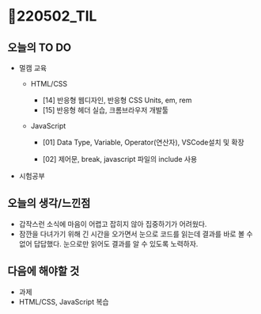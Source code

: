 # 📝220502_TIL



## 오늘의 TO DO

- 멀캠 교육
  
  - HTML/CSS 
    - [14] 반응형 웹디자인, 반응형 CSS Units, em, rem
    - [15] 반응형 헤더 실습, 크롬브라우저 개발툴
    
  - JavaScript
    - [01] Data Type, Variable, Operator(연산자), VSCode설치 및 확장
    
    - [02] 제어문, break, javascript 파일의 include 사용
    
      
  
- 시험공부
  
  


## 오늘의 생각/느낀점

- 갑작스런 소식에 마음이 어렵고 잡히지 않아 집중하기가 어려웠다.
- 잠깐을 다녀가기 위해 긴 시간을 오가면서 눈으로 코드를 읽는데 결과를 바로 볼 수 없어 답답했다.  눈으로만 읽어도 결과를 알 수 있도록 노력하자.




## 다음에 해야할 것

- 과제
- HTML/CSS, JavaScript 복습
